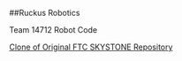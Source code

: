 ##Ruckus Robotics

Team 14712 Robot Code

[Clone of Original FTC SKYSTONE Repository](https://github.com/FIRST-Tech-Challenge/SKYSTONE)
